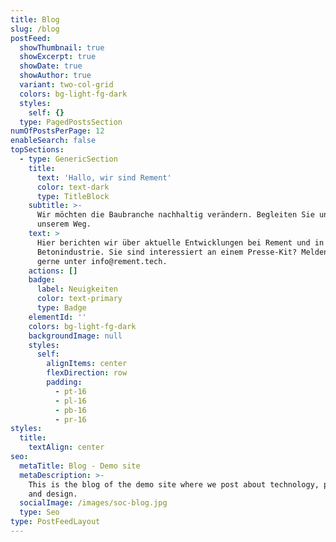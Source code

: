 ```yaml
---
title: Blog
slug: /blog
postFeed:
  showThumbnail: true
  showExcerpt: true
  showDate: true
  showAuthor: true
  variant: two-col-grid
  colors: bg-light-fg-dark
  styles:
    self: {}
  type: PagedPostsSection
numOfPostsPerPage: 12
enableSearch: false
topSections:
  - type: GenericSection
    title:
      text: 'Hallo, wir sind Rement'
      color: text-dark
      type: TitleBlock
    subtitle: >-
      Wir möchten die Baubranche nachhaltig verändern. Begleiten Sie uns auf
      unserem Weg.
    text: >
      Hier berichten wir über aktuelle Entwicklungen bei Rement und in der
      Betonindustrie. Sie sind interessiert an einem Presse-Kit? Melden Sie sich
      gerne unter info@rement.tech.
    actions: []
    badge:
      label: Neuigkeiten
      color: text-primary
      type: Badge
    elementId: ''
    colors: bg-light-fg-dark
    backgroundImage: null
    styles:
      self:
        alignItems: center
        flexDirection: row
        padding:
          - pt-16
          - pl-16
          - pb-16
          - pr-16
styles:
  title:
    textAlign: center
seo:
  metaTitle: Blog - Demo site
  metaDescription: >-
    This is the blog of the demo site where we post about technology, product,
    and design.
  socialImage: /images/soc-blog.jpg
  type: Seo
type: PostFeedLayout
---
```

